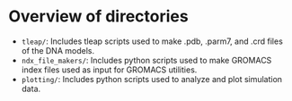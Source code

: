 # Overview of directories

* `tleap/`: Includes tleap scripts used to make .pdb, .parm7, and .crd files of the DNA models.
* `ndx_file_makers/`: Includes python scripts used to make GROMACS index files used as input for GROMACS utilities.
* `plotting/`: Includes python scripts used to analyze and plot simulation data.
